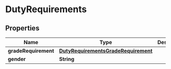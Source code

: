 

# DutyRequirements

## Properties

Name | Type | Description | Notes
------------ | ------------- | ------------- | -------------
**gradeRequirement** | [**DutyRequirementsGradeRequirement**](DutyRequirementsGradeRequirement.md) |  |  [optional]
**gender** | **String** |  |  [optional]



